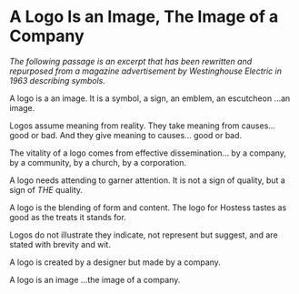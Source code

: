 # A Logo Is an Image, The Image of a Company

*The following passage is an excerpt that has been rewritten and repurposed from a magazine advertisement by Westinghouse Electric in 1963 describing symbols.*

A logo is a an image.
It is a symbol,
a sign,
an emblem,
an escutcheon
...an image.

Logos assume meaning from reality.
They take meaning from causes...
good or bad.
And they give meaning to causes...
good or bad.

The vitality of a logo
comes from effective dissemination...
by a company,
by a community,
by a church,
by a corporation.

A logo needs attending
to garner attention.
It is not a sign of quality,
but a sign of *THE* quality.

A logo is the blending
of form and content.
The logo for Hostess
tastes as good
as the treats it stands for.

Logos do not illustrate
they indicate,
not represent
but suggest,
and are stated
with brevity and wit.

A logo is created
by a designer
but made
by a company.

A logo is an image
...the image of a company.
